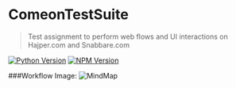 # ComeonTestSuite
>Test assignment to perform web flows and UI interactions on Hajper.com and Snabbare.com

[![Python Version][python-version]][npm-url]
[![NPM Version][npm-image]][npm-url]

###Workflow Image:
![MindMap](https://github.com/Vodrech/ComeonWebTesting/blob/master/MindMap.png?raw=true)


<!-- Markdown link & img dfn's -->
[npm-image]: https://img.shields.io/badge/version-v1.0-brightgreen
[npm-url]: https://npmjs.org/package/datadog-metrics
[python-version]: https://img.shields.io/badge/python-%2B3.7-blue
